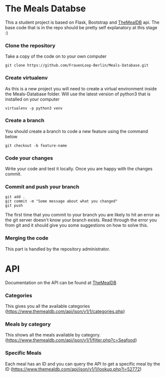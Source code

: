 # The Meals Databse

This a student project is based on Flask, Bootstrap and [TheMealDB](https://www.themealdb.com/) api. The base code that is in the repo should be pretty self explanatory at this stage :)



### Clone the repository

Take a copy of the code on to your own computer

```
git clone https://github.com/FrauenLoop-Berlin/Meals-Database.git
```

### Create virtualenv
As this is a new project you will need to create a virtual environment inside the Meals-Database folder. Will use the latest version of python3 that is installed on your computer
```
virtualenv -p python3 venv
```

### Create a branch
You should create a branch to code a new feature using the command below

```
git checkout -b feature-name
```



### Code your changes
Write your code and test it locally. Once you are happy with the changes commit.




### Commit and push your branch
```
git add .
git commit -m "Some message about what you changed"
git push
```
The first time that you commit to your branch you are likely to hit an error as the git server doesn't know your branch exists. Read through the error you from git and it should give you some suggestions on how to solve this.

### Merging the code
This part is handled by the repository administrator.


# API

Documentation on the API can be found at [TheMealDB](https://www.themealdb.com/)

### Categories
This gives you all the available categories
(https://www.themealdb.com/api/json/v1/1/categories.php)

### Meals by category
This shows all the meals available by category.
(https://www.themealdb.com/api/json/v1/1/filter.php?c=Seafood)

### Specific Meals
Each meal has an ID and you can query the API to get a specific meal by the ID
(https://www.themealdb.com/api/json/v1/1/lookup.php?i=52772)
